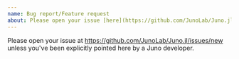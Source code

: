 ```yaml
---
name: Bug report/Feature request
about: Please open your issue [here](https://github.com/JunoLab/Juno.jl/issues/new).
---
```


Please open your issue at https://github.com/JunoLab/Juno.jl/issues/new unless you've been explicitly pointed here by a Juno developer.
